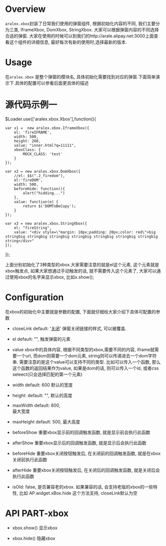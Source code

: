 Overview
=======

`aralex.xbox`封装了日常我们使用的弹窗组件, 根据初始化内容的不同, 我们主要分为三类, IframeXbox, DomXbox, StringXbox. 大家可以根据弹窗内容的不同选择合适的弹窗.
大家在使用的时候可以到我们的http://arale.alipay.net:3000上面查看这个组件的详细信息, 最好每次有新的使用时,选择最新的版本.

Usage
=====

在`aralex.xbox` 是整个弹窗的模块名, 具体初始化需要找到对应的弹窗.下面简单演示下.具体的配置可以参看后面更具体的描述

源代码示例一
======


$Loader.use(['aralex.xbox.Xbox'],function(){

	var x1 =  new aralex.xbox.IframeXbox({
		el: 'fireIFRAME',
		width: 500,
		height: 200,
		value: "inner.html?q=11111",
		xboxClass: {
			MOCK_CLASS: 'test'
		}
	});

	var x2 = new aralex.xbox.DomXbox({
		//el: $$(".J_firedom"),
		el:'fireDOM',
		width: 500,
		beforeHide: function(){	
			alert("hidding...")
		},
		value: function(e) {
			return $('DOMToBeCopy');
		}
	});

	var x3 = new aralex.xbox.StringXbox({
		el: "fireString",
		value: "<div style=\"margin: 10px;padding: 20px;color: red\">big stringbig stringbig stringbig stringbig stringbig stringbig stringbig string</div>"
	});
});


上面分别初始化了3种类型的xbox.大家需要注意的就是el这个元素, 这个元素就是xbox触发点, 如果大家想通过手动触发的话, 就不需要传入这个元素了, 大家可以通过使用xbox的名字来显示xbox, 比如x.show();

Configuration
=============

在xbox的初始化中主要就是参数的配置, 下面就仔细给大家介绍下具体可配置的参数

*   closeLink       default: '<a href="#">关闭</a>'
    弹窗关闭链接的样式, 可以被覆盖.

*   el              default: "",
    触发弹窗的元素

*   value
    xbox中的具体内容, 根据不同类型的xbox,需要不同的内容, iframe就需要一个url, 而dom则需要一个dom元素, string则可以传递进去一个dom字符串.
    需要注意的是这个value可以支持不同的类型. 比如可以传入一个函数, 那么这个函数的返回结果作为value, 如果是dom的话, 则可以传入一个id, 或者css seleect(只会选择匹配的第一个元素)

*   width            default: 600
    默认的宽度

*   height:          default: "",
    默认的高度

*   maxWidth         default: 800,   
    最大宽度
    
*   maxHeight        default: 500,
    最大高度

*   beforeShow
    重要xbox显示前的回调触发函数, 就是显示前会执行此函数

*   afterShow
    重要xbox显示后的回调触发函数, 就是显示后会执行此函数

*   beforeHide
    重要xbox关闭按钮触发后, 在关闭前的回调触发函数, 就是在xbox关闭前执行此函数

*   afterHide
    重要xbox关闭按钮触发后, 在关闭后的回调触发函数, 就是关闭后会执行此函数

*   isOld: false,
    是否兼容老的xbox. 如果兼容的话, 会支持老版的xbox的一些特性, 比如 AP.widget.xBox.hide 这个方法支持, closeLink默认为空

API  PART-xbox
=============

*   xbox.show()
    显示xbox 

*   xbox.hide()
    隐藏xbox

